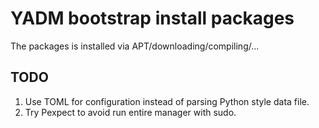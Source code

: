 # YADM bootstrap install packages

The packages is installed via APT/downloading/compiling/...

## TODO

1. Use TOML for configuration instead of parsing Python style data file.
2. Try Pexpect to avoid run entire manager with sudo.
